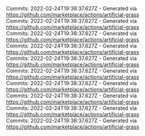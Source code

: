 Commits: 2022-02-24T19:38:37.627Z - Generated via https://github.com/marketplace/actions/artificial-grass
<br>
Commits: 2022-02-24T19:38:37.627Z - Generated via https://github.com/marketplace/actions/artificial-grass
<br>
Commits: 2022-02-24T19:38:37.627Z - Generated via https://github.com/marketplace/actions/artificial-grass
<br>
Commits: 2022-02-24T19:38:37.627Z - Generated via https://github.com/marketplace/actions/artificial-grass
<br>
Commits: 2022-02-24T19:38:37.627Z - Generated via https://github.com/marketplace/actions/artificial-grass
<br>
Commits: 2022-02-24T19:38:37.627Z - Generated via https://github.com/marketplace/actions/artificial-grass
<br>
Commits: 2022-02-24T19:38:37.627Z - Generated via https://github.com/marketplace/actions/artificial-grass
<br>
Commits: 2022-02-24T19:38:37.627Z - Generated via https://github.com/marketplace/actions/artificial-grass
<br>
Commits: 2022-02-24T19:38:37.627Z - Generated via https://github.com/marketplace/actions/artificial-grass
<br>
Commits: 2022-02-24T19:38:37.627Z - Generated via https://github.com/marketplace/actions/artificial-grass
<br>
